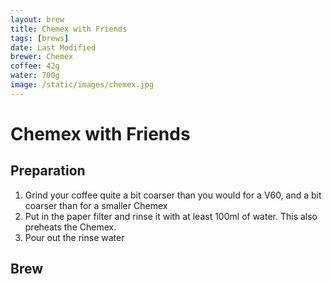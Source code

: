 ```yaml
---
layout: brew
title: Chemex with Friends
tags: [brews]
date: Last Modified
brewer: Chemex
coffee: 42g
water: 700g
image: /static/images/chemex.jpg
---
```


# Chemex with Friends

## Preparation

1. Grind your coffee quite a bit coarser than you would for a V60, and a bit coarser than for a smaller Chemex
2. Put in the paper filter and rinse it with at least 100ml of water. This also preheats the Chemex.
3. Pour out the rinse water

## Brew

